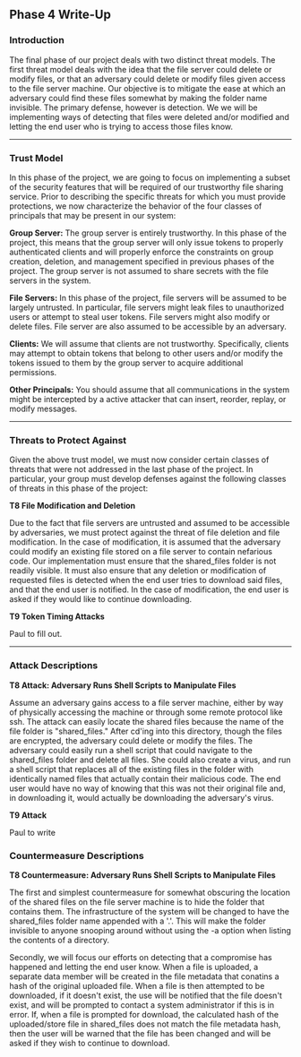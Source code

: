 ## Phase 4 Write-Up

### Introduction
 The final phase of our project deals with two distinct threat models. The first threat model deals with the idea that the file server could delete or modify files, or that an adversary could delete or modify files given access to the file server machine. Our objective is to mitigate the ease at which an adversary could find these files somewhat by making the folder name invisible. The primary defense, however is detection. We we will be implementing ways of detecting that files were deleted and/or modified and letting the end user who is trying to access those files know.

 ** **

### Trust Model

 In this phase of the project, we are going to focus on implementing a subset of the security features that will be required of our trustworthy file sharing service. Prior to describing the specific threats for which you must provide protections, we now characterize the behavior of the four classes of principals that may be present in our system:

 **Group Server:** The group server is entirely trustworthy. In this phase of the project, this means that the group server will only issue tokens to properly authenticated clients and will properly enforce the constraints on group creation, deletion, and management specified in previous phases of the project. The group server is not assumed to share secrets with the file servers in the system.

 **File Servers:** In this phase of the project, file servers will be assumed to be largely untrusted. In particular, file servers might leak files to unauthorized users or attempt to steal user tokens. File servers might also modify or delete files. File server are also assumed to be accessible by an adversary.

 **Clients:** We will assume that clients are not trustworthy. Specifically, clients may attempt to obtain tokens that belong to other users and/or modify the tokens issued to them by the group server to acquire additional permissions.

 **Other Principals:** You should assume that all communications in the system might be intercepted by a active attacker that can insert, reorder, replay, or modify messages.

 ** **

### Threats to Protect Against

 Given the above trust model, we must now consider certain classes of threats that were not addressed in the last phase of the project. In particular, your group must develop defenses against the following classes of threats in this phase of the project:

 **T8 File Modification and Deletion**

 Due to the fact that file servers are untrusted and assumed to be accessible by adversaries, we must protect against the threat of file deletion and file modification. In the case of modification, it is assumed that the adversary could modify an existing file stored on a file server to contain nefarious code. Our implementation must ensure that the shared_files folder is not readily visible. It must also ensure that any deletion or modification of requested files is detected when the end user tries to download said files, and that the end user is notified. In the case of modification, the end user is asked if they would like to continue downloading.

 **T9 Token Timing Attacks**

Paul to fill out.

** **

### Attack Descriptions

 **T8 Attack: Adversary Runs Shell Scripts to Manipulate Files**

 Assume an adversary gains access to a file server machine, either by way of physically accessing the machine or through some remote protocol like ssh. The attack can easily locate the shared files because the name of the file folder is "shared_files." After cd'ing into this directory, though the files are encrypted, the adversary could delete or modify the files. The adversary could easily run a shell script that could navigate to the shared_files folder and delete all files. She could also create a virus, and run a shell script that replaces all of the existing files in the folder with identically named files that actually contain their malicious code. The end user would have no way of knowing that this was not their original file and, in downloading it, would actually be downloading the adversary's virus.


  **T9 Attack**

  Paul to write

### Countermeasure Descriptions

 **T8 Countermeasure: Adversary Runs Shell Scripts to Manipulate Files**

The first and simplest countermeasure for somewhat obscuring the location of the shared files on the file server machine is to hide the folder that contains them. The infrastructure of the system will be changed to have the shared_files folder name appended with a '.'. This will make the folder invisible to anyone snooping around without using the -a option when listing the contents of a directory.

Secondly, we will focus our efforts on detecting that a compromise has happened and letting the end user know. When a file is uploaded, a separate data member will be created in the file metadata that conatins a hash of the original uploaded file. When a file is then attempted to be downloaded, if it doesn't exist, the use will be notified that the file doesn't exist, and will be prompted to contact a system administrator if this is in error. If, when a file is prompted for download, the calculated hash of the uploaded/store file in shared_files does not match the file metadata hash, then the user will be warned that the file has been changed and will be asked if they wish to continue to download.
